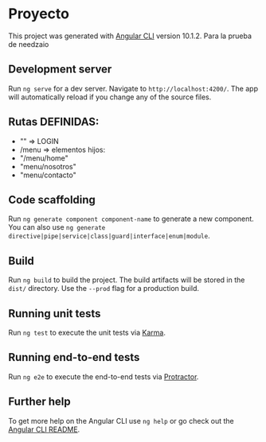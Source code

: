 # Proyecto

This project was generated with [Angular CLI](https://github.com/angular/angular-cli) version 10.1.2.
Para la prueba de needzaio

## Development server

Run `ng serve` for a dev server. Navigate to `http://localhost:4200/`. The app will automatically reload if you change any of the source files.

## Rutas DEFINIDAS:
 
 - "" => LOGIN
 - /menu => elementos hijos: 
- "/menu/home"
- "menu/nosotros"
- "menu/contacto" 

## Code scaffolding

Run `ng generate component component-name` to generate a new component. You can also use `ng generate directive|pipe|service|class|guard|interface|enum|module`.

## Build

Run `ng build` to build the project. The build artifacts will be stored in the `dist/` directory. Use the `--prod` flag for a production build.

## Running unit tests

Run `ng test` to execute the unit tests via [Karma](https://karma-runner.github.io).

## Running end-to-end tests

Run `ng e2e` to execute the end-to-end tests via [Protractor](http://www.protractortest.org/).

## Further help

To get more help on the Angular CLI use `ng help` or go check out the [Angular CLI README](https://github.com/angular/angular-cli/blob/master/README.md).
